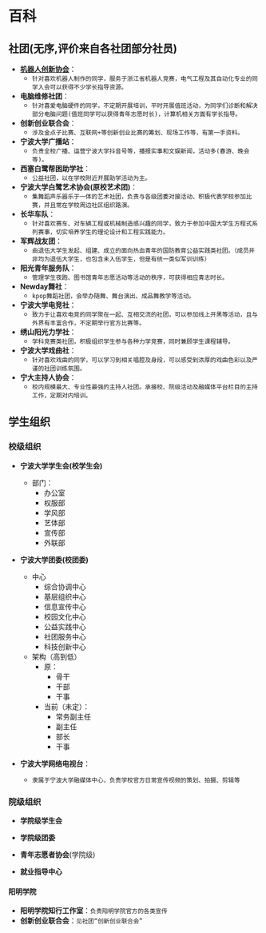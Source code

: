 # 百科

## 社团(无序,评价来自各社团部分社员)

- **[机器人创新协会](http://www-nbuee-top.vpn.nbu.edu.cn:8118/)**：
  - `针对喜欢机器人制作的同学，服务于浙江省机器人竞赛，电气工程及其自动化专业的同学入会可以获得不少学长指导资源。`
- **电脑维修社团**：
  - `针对喜爱电脑硬件的同学，不定期开展培训，平时开展值班活动，为同学们诊断和解决部分电脑问题(值班同学可以获得青年志愿时长)，计算机相关方面有学长指导。`
- **创新创业联合会**：
  - `涉及金点子比赛、互联网+等创新创业比赛的筹划、现场工作等，有第一手资料。`
- **宁波大学广播站**：
  - `负责全校广播、运营宁波大学抖音号等，播报实事和文娱新闻，活动多(春游、晚会等)。`
- **西塞白鹭帮困助学社**：
  - `公益社团，以在学校附近开展助学活动为主。`
- **宁波大学白鹭艺术协会(原校艺术团)**：
  - `集舞蹈声乐器乐于一体的艺术社团，负责与各级团委对接活动、积极代表学校参加比赛，并且常在学校周边社区组织路演。`
- **长华车队**：
  - `针对喜欢赛车、对车辆工程或机械制造感兴趣的同学，致力于参加中国大学生方程式系列赛事，切实培养学生的理论设计和工程实践能力。`
- **军辉战友团**：
  - `由退伍大学生发起、组建、成立的面向热血青年的国防教育公益实践类社团。（成员并非均为退伍大学生，也包含未入伍学生，但是有统一类似军训训练）`
- **阳光青年服务队**：
  - `管理学生夜跑、图书馆青年志愿活动等活动的秩序，可获得相应青志时长。`
- **Newday舞社**：
  - `kpop舞蹈社团，会举办随舞、舞台演出、成品舞教学等活动。`
- **宁波大学电竞社**：
  - `致力于让喜欢电竞的同学聚在一起、互相交流的社团，可以参加线上开黑等活动，且与外界有丰富合作，不定期举行官方比赛等。`
- **绣山阳光力学社**：
  - `学科竞赛类社团，积极组织学生参与各种力学竞赛，同时兼顾学生课程辅导。`
- **宁波大学戏曲社**：
  - `针对喜欢戏曲的同学，可以学习到相关唱腔及身段，可以感受到浓厚的戏曲色彩以及严谨的社团训练氛围。`
- **宁大主持人协会**：
  - `校内规模最大、专业性最强的主持人社团。承接校、院级活动及融媒体平台栏目的主持工作，定期对内培训。`

## 学生组织

### 校级组织

- **宁波大学学生会(校学生会)**

  - 部门：
    - 办公室
    - 权服部
    - 学风部
    - 艺体部
    - 宣传部
    - 外联部

- **宁波大学团委(校团委)**
  - 中心
    - 综合协调中心
    - 基层组织中心
    - 信息宣传中心
    - 校园文化中心
    - 公益实践中心
    - 社团服务中心
    - 科技创新中心
  - 架构（高到低）
    - 原：
      - 骨干
      - 干部
      - 干事
    - 当前（未定）：
      - 常务副主任
      - 副主任
      - 部长
      - 干事

- **宁波大学网络电视台**：
  - `隶属于宁波大学融媒体中心，负责学校官方日常宣传视频的策划、拍摄、剪辑等`

### 院级组织
- **学院级学生会**

- **学院级团委**

- **青年志愿者协会**(学院级)

- **就业指导中心**

#### 阳明学院
- **阳明学院知行工作室**：`负责阳明学院官方的各类宣传`
- **创新创业联合会**：`见社团“创新创业联合会”`